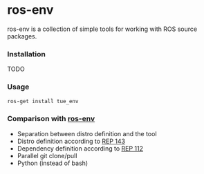 # ros-env
ros-env is a collection of simple tools for working with ROS source packages.

### Installation
TODO

### Usage
```sh
ros-get install tue_env
```

### Comparison with [ros-env](https://github.com/tue-robotics/ros-env)
- Separation between distro definition and the tool
- Distro definition according to [REP 143](http://www.ros.org/reps/rep-0143.html)
- Dependency definition according to [REP 112](http://www.ros.org/reps/rep-0112.html)
- Parallel git clone/pull
- Python (instead of bash)
